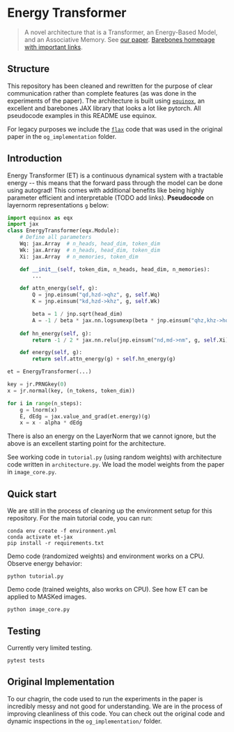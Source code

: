 # Energy Transformer

> A novel architecture that is a Transformer, an Energy-Based Model, and an Associative Memory. See [our paper](https://arxiv.org/abs/2302.07253). [Barebones homepage with important links](https://bhoov.com/energy-transformer).

## Structure

This repository has been cleaned and rewritten for the purpose of clear communication rather than complete features (as was done in the experiments of the paper). The architecture is built using [`equinox`](https://github.com/patrick-kidger/equinox), an excellent and barebones JAX library that looks a lot like pytorch. All pseudocode examples in this README use equinox.

For legacy purposes we include the [`flax`](https://github.com/google/flax) code that was used in the original paper in the `og_implementation` folder. 

## Introduction

Energy Transformer (ET) is a continuous dynamical system with a tractable energy -- this means that the forward pass through the model can be done using autograd! This comes with additional benefits like being highly parameter efficient and interpretable (TODO add links). **Pseudocode** on layernorm representations `g` below:

``` python
import equinox as eqx
import jax
class EnergyTransformer(eqx.Module):
    # Define all parameters
    Wq: jax.Array  # n_heads, head_dim, token_dim
    Wk: jax.Array  # n_heads, head_dim, token_dim
    Xi: jax.Array  # n_memories, token_dim

    def __init__(self, token_dim, n_heads, head_dim, n_memories):
        ...

    def attn_energy(self, g):
        Q = jnp.einsum("qd,hzd->qhz", g, self.Wq)
        K = jnp.einsum("kd,hzd->khz", g, self.Wk)

        beta = 1 / jnp.sqrt(head_dim)
        A = -1 / beta * jax.nn.logsumexp(beta * jnp.einsum("qhz,khz->hqk", Q, K), -1).sum()
    
    def hn_energy(self, g):
        return -1 / 2 * jax.nn.relu(jnp.einsum("nd,md->nm", g, self.Xi)).sum()

    def energy(self, g):
        return self.attn_energy(g) + self.hn_energy(g)

et = EnergyTransformer(...)

key = jr.PRNGkey(0)
x = jr.normal(key, (n_tokens, token_dim))

for i in range(n_steps):
    g = lnorm(x)
    E, dEdg = jax.value_and_grad(et.energy)(g)
    x = x - alpha * dEdg
```

There is also an energy on the LayerNorm that we cannot ignore, but the above is an excellent starting point for the architecture. 

See working code in `tutorial.py` (using random weights) with architecture code written in `architecture.py`. We load the model weights from the paper in `image_core.py`.

## Quick start
We are still in the process of cleaning up the environment setup for this repository. For the main tutorial code, you can run:

```
conda env create -f environment.yml
conda activate et-jax
pip install -r requirements.txt
```

Demo code (randomized weights) and environment works on a CPU. Observe energy behavior:

```
python tutorial.py
```

Demo code (trained weights, also works on CPU). See how ET can be applied to MASKed images.

```
python image_core.py
```

## Testing

Currently very limited testing.

```
pytest tests
```

## Original Implementation
To our chagrin, the code used to run the experiments in the paper is incredibly messy and not good for understanding. We are in the process of improving cleanliness of this code. You can check out the original code and dynamic inspections in the `og_implementation/` folder.